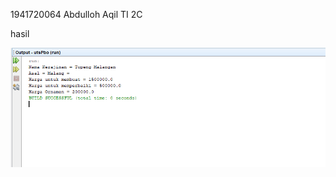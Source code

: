 1941720064 
Abdulloh Aqil
TI 2C

hasil

![image text]( https://github.com/aqilspc/PBO-2C-1941720064/blob/master/UTS/1.PNG)








